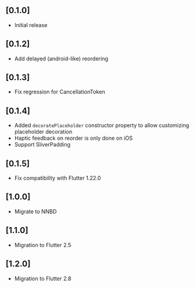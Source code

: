 ## [0.1.0]

* Initial release

## [0.1.2]

* Add delayed (android-like) reordering

## [0.1.3]

* Fix regression for CancellationToken

## [0.1.4]

* Added `decoratePlaceholder` constructor property to allow customizing placeholder decoration
* Haptic feedback on reorder is only done on iOS
* Support SliverPadding

## [0.1.5]

* Fix compatibility with Flutter 1.22.0

## [1.0.0]

* Migrate to NNBD

## [1.1.0]

* Migration to Flutter 2.5

## [1.2.0]

* Migration to Flutter 2.8
